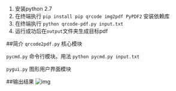 1. 安装python 2.7
2. 在终端执行 `pip install pip qrcode img2pdf PyPDF2` 安装依赖库
3. 在终端执行 `python qrcode-pdf.py input.txt`
4. 运行成功后在`output`文件夹生成目标pdf

##简介
`qrcode2pdf.py`   核心模块

`pycmd.py`        命令行模块。用法 `python pycmd.py input.txt`

`pygui.py`        图形用户界面模块


##输出结果
![img](https://github.com/wzxwater/qrcode-pdf/raw/master/example.png)